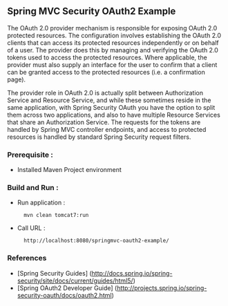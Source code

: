 ## Spring MVC Security OAuth2 Example
The OAuth 2.0 provider mechanism is responsible for exposing OAuth 2.0 protected resources. 
The configuration involves establishing the OAuth 2.0 clients that can access its protected 
resources independently or on behalf of a user. The provider does this by managing and 
verifying the OAuth 2.0 tokens used to access the protected resources. Where applicable, 
the provider must also supply an interface for the user to confirm that a client can 
be granted access to the protected resources (i.e. a confirmation page).

The provider role in OAuth 2.0 is actually split between Authorization Service and 
Resource Service, and while these sometimes reside in the same application, 
with Spring Security OAuth you have the option to split them across two applications, 
and also to have multiple Resource Services that share an Authorization Service. 
The requests for the tokens are handled by Spring MVC controller endpoints, and access to 
protected resources is handled by standard Spring Security request filters. 

### Prerequisite :
* Installed Maven Project environment

### Build and Run :

* Run application :

    	mvn clean tomcat7:run

* Call URL :

		http://localhost:8080/springmvc-oauth2-example/

### References
* [Spring Security Guides] (http://docs.spring.io/spring-security/site/docs/current/guides/html5/)
* [Spring OAuth2 Developer Guide] (http://projects.spring.io/spring-security-oauth/docs/oauth2.html)